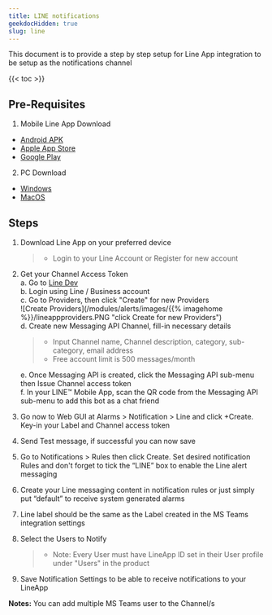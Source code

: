 ```yaml
---
title: LINE notifications
geekdocHidden: true
slug: line
---
```

This document is to provide a step by step setup for Line App integration to be setup as the notifications channel

<!-- spellchecker-disable -->

{{< toc >}}

<!-- spellchecker-enable -->

## Pre-Requisites
1. Mobile Line App Download
* [Android APK](https://line-android-universal-download.line-scdn.net/line-apk-download.html)
* [Apple App Store](https://itunes.apple.com/app/line/id443904275)
* [Google Play](https://play.google.com/store/apps/details?id=jp.naver.line.android)
2. PC Download
* [Windows](https://desktop.line-scdn.net/win/new/LineInst.exe)
* [MacOS](https://itunes.apple.com/app/line/id539883307)


## Steps
1. Download Line App on your preferred device  
	> * Login to your Line Account or Register for new account  
2. Get your Channel Access Token  
	a. Go to [Line Dev](https://developers.line.biz/en/)  
	b. Login using Line / Business account  
	c. Go to Providers, then click "Create" for new Providers  
![Create Providers](/modules/alerts/images/{{% imagehome %}}/lineappproviders.PNG  "click Create for new Providers")  
	d. Create new Messaging API Channel, fill-in necessary details  
	> * Input Channel name, Channel description, category, sub-category, email address  
	> * Free account limit is 500 messages/month  
	
	e. Once Messaging API is created, click the Messaging API sub-menu then Issue Channel access token  
	f. In your LINE™ Mobile App, scan the QR code from the Messaging API sub-menu to add this bot as a chat friend
3. Go now to Web GUI at Alarms > Notification >  Line and click +Create. Key-in your Label and Channel access token 
4. Send Test message, if successful you can now save  
5. Go to Notifications > Rules then click Create. Set desired notification Rules and don't forget to tick the “LINE” box to enable the Line alert messaging  
6. Create your Line messaging content in notification rules or just simply put “default” to receive system generated alarms  
7. Line label should be the same as the Label created in the MS Teams integration settings	
8. Select the Users to Notify
	> * Note: Every User must have LineApp ID set in their User profile under "Users" in the product
9. Save Notification Settings to be able to receive notifications to your LineApp
		
	
	
**Notes:** You can add multiple MS Teams user to the Channel/s
